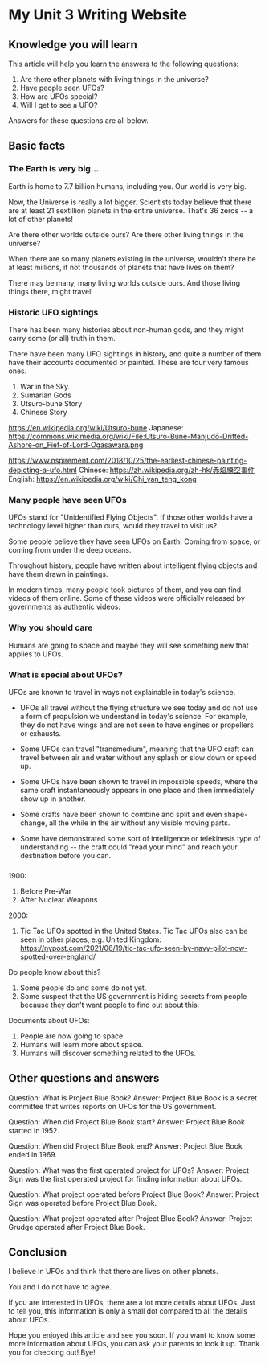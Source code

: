 # My Unit 3 Writing Website

## Knowledge you will learn

This article will help you learn the answers to the following questions:

1. Are there other planets with living things in the universe?
2. Have people seen UFOs?
3. How are UFOs special?
4. Will I get to see a UFO?

Answers for these questions are all below.


## Basic facts

### The Earth is very big...

Earth is home to 7.7 billion humans, including you. Our world is very big.

Now, the Universe is really a lot bigger.
Scientists today believe that there are at least 21 sextillion planets in the entire universe.
That's 36 zeros -- a lot of other planets!

Are there other worlds outside ours? Are there other living things in the universe?

When there are so many planets existing in the universe, wouldn't there be at least millions, if not thousands of planets that have lives on them?

There may be many, many living worlds outside ours. And those living things there, might travel!

### Historic UFO sightings

There has been many histories about non-human gods, and they might carry some (or all) truth in them.

There have been many UFO sightings in history, and quite a number of them have their accounts documented or painted. These are four very famous ones.

1. War in the Sky. 
2. Sumarian Gods
3. Utsuro-bune Story
4. Chinese Story

https://en.wikipedia.org/wiki/Utsuro-bune
Japanese: https://commons.wikimedia.org/wiki/File:Utsuro-Bune-Manjudō-Drifted-Ashore-on_Fief-of-Lord-Ogasawara.png


https://www.nspirement.com/2018/10/25/the-earliest-chinese-painting-depicting-a-ufo.html
Chinese: https://zh.wikipedia.org/zh-hk/赤焰騰空事件
English: https://en.wikipedia.org/wiki/Chi_yan_teng_kong





### Many people have seen UFOs

UFOs stand for "Unidentified Flying Objects". If those other worlds have a technology level higher than ours, would they travel to visit us?

Some people believe they have seen UFOs on Earth. Coming from space, or coming from under the deep oceans.

Throughout history, people have written about intelligent flying objects and have them drawn in paintings.

In modern times, many people took pictures of them, and you can find videos of them online. Some of these videos were officially released by governments as authentic videos.


### Why you should care

Humans are going to space and maybe they will see something new that applies to UFOs.


### What is special about UFOs?

UFOs are known to travel in ways not explainable in today's science.

* UFOs all travel without the flying structure we see today and do not use a form of propulsion we understand in today's science. For example, they do not have wings and are not seen to have engines or propellers or exhausts.

* Some UFOs can travel "transmedium", meaning that the UFO craft can travel between air and water without any splash or slow down or speed up.

* Some UFOs have been shown to travel in impossible speeds, where the same craft instantaneously appears in one place and then immediately show up in another.

* Some crafts have been shown to combine and split and even shape-change, all the while in the air without any visible moving parts.

* Some have demonstrated some sort of intelligence or telekinesis type of understanding -- the craft could "read your mind" and reach your destination before you can.


### 


1900:
1. Before Pre-War
2. After Nuclear Weapons

2000:
1. Tic Tac UFOs spotted in the United States.
Tic Tac UFOs also can be seen in other places, e.g. United Kingdom:
https://nypost.com/2021/06/19/tic-tac-ufo-seen-by-navy-pilot-now-spotted-over-england/

Do people know about this?  
1. Some people do and some do not yet.
2. Some suspect that the US government is hiding secrets from people because they don’t want people to find out about this.

Documents about UFOs:

1. People are now going to space.
2. Humans will learn more about space.
3. Humans will discover something related to the UFOs.

## Other questions and answers

Question: What is Project Blue Book?
Answer: Project Blue Book is a secret committee that writes reports on UFOs for the US government.

Question: When did Project Blue Book start?
Answer: Project Blue Book started in 1952.

Question: When did Project Blue Book end?
Answer: Project Blue Book ended in 1969.

Question: What was the first operated project for UFOs?
Answer: Project Sign was the first operated project for finding information about UFOs.

Question: What project operated before Project Blue Book?
Answer: Project Sign was operated before Project Blue Book.

Question: What project operated after Project Blue Book?
Answer: Project Grudge operated after Project Blue Book.

## Conclusion

I believe in UFOs and think that there are lives on other planets.

You and I do not have to agree.

If you are interested in UFOs, there are a lot more details about UFOs. Just to tell you, this information is only a small dot compared to all the details about UFOs. 

Hope you enjoyed this article and see you soon. If you want to know some more information about UFOs, you can ask your parents to look it up. Thank you for checking out! Bye!
